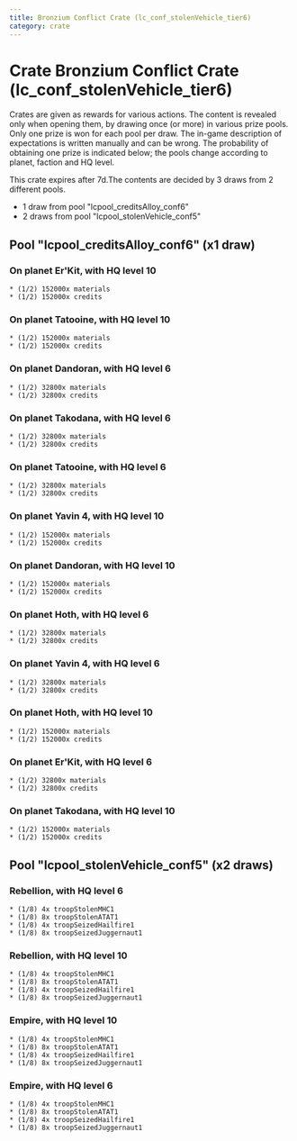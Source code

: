 ```yaml
---
title: Bronzium Conflict Crate (lc_conf_stolenVehicle_tier6)
category: crate
---
```


# Crate Bronzium Conflict Crate (lc_conf_stolenVehicle_tier6)

Crates are given as rewards for various actions. The content is revealed only when opening them, by drawing once (or more) in various prize pools. Only one prize is won for each pool per draw. The in-game description of expectations is written manually and can be wrong. The probability of obtaining one prize is indicated below; the pools change according to planet, faction and HQ level.

This crate expires after 7d.The contents are decided by 3 draws from 2 different pools.
  * 1 draw from pool "lcpool_creditsAlloy_conf6"
  * 2 draws from pool "lcpool_stolenVehicle_conf5"

## Pool "lcpool_creditsAlloy_conf6" (x1 draw)

### On planet Er'Kit, with HQ level 10

    * (1/2) 152000x materials
    * (1/2) 152000x credits

### On planet Tatooine, with HQ level 10

    * (1/2) 152000x materials
    * (1/2) 152000x credits

### On planet Dandoran, with HQ level 6

    * (1/2) 32800x materials
    * (1/2) 32800x credits

### On planet Takodana, with HQ level 6

    * (1/2) 32800x materials
    * (1/2) 32800x credits

### On planet Tatooine, with HQ level 6

    * (1/2) 32800x materials
    * (1/2) 32800x credits

### On planet Yavin 4, with HQ level 10

    * (1/2) 152000x materials
    * (1/2) 152000x credits

### On planet Dandoran, with HQ level 10

    * (1/2) 152000x materials
    * (1/2) 152000x credits

### On planet Hoth, with HQ level 6

    * (1/2) 32800x materials
    * (1/2) 32800x credits

### On planet Yavin 4, with HQ level 6

    * (1/2) 32800x materials
    * (1/2) 32800x credits

### On planet Hoth, with HQ level 10

    * (1/2) 152000x materials
    * (1/2) 152000x credits

### On planet Er'Kit, with HQ level 6

    * (1/2) 32800x materials
    * (1/2) 32800x credits

### On planet Takodana, with HQ level 10

    * (1/2) 152000x materials
    * (1/2) 152000x credits

## Pool "lcpool_stolenVehicle_conf5" (x2 draws)

### Rebellion, with HQ level 6

    * (1/8) 4x troopStolenMHC1
    * (1/8) 8x troopStolenATAT1
    * (1/8) 4x troopSeizedHailfire1
    * (1/8) 8x troopSeizedJuggernaut1

### Rebellion, with HQ level 10

    * (1/8) 4x troopStolenMHC1
    * (1/8) 8x troopStolenATAT1
    * (1/8) 4x troopSeizedHailfire1
    * (1/8) 8x troopSeizedJuggernaut1

### Empire, with HQ level 10

    * (1/8) 4x troopStolenMHC1
    * (1/8) 8x troopStolenATAT1
    * (1/8) 4x troopSeizedHailfire1
    * (1/8) 8x troopSeizedJuggernaut1

### Empire, with HQ level 6

    * (1/8) 4x troopStolenMHC1
    * (1/8) 8x troopStolenATAT1
    * (1/8) 4x troopSeizedHailfire1
    * (1/8) 8x troopSeizedJuggernaut1
